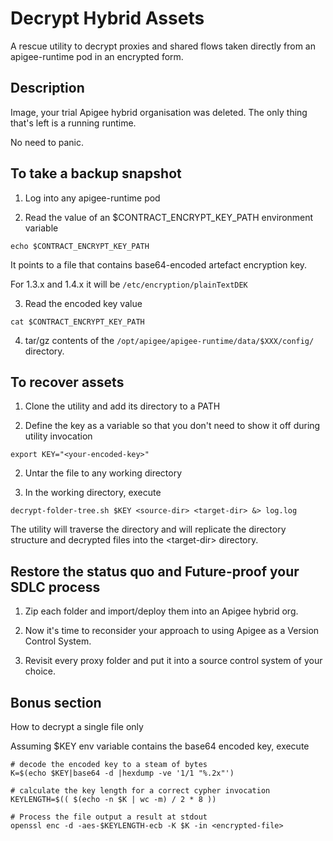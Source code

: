 # Decrypt Hybrid Assets

A rescue utility to decrypt proxies and shared flows taken directly 
from an apigee-runtime pod in an encrypted form.

## Description

Image, your trial Apigee hybrid organisation was deleted. The only 
thing that's left is a running runtime.

No need to panic. 

## To take a backup snapshot

1. Log into any apigee-runtime pod

2. Read the value of an $CONTRACT_ENCRYPT_KEY_PATH environment variable

```
echo $CONTRACT_ENCRYPT_KEY_PATH
```
It points to a file that contains base64-encoded artefact encryption key.

For 1.3.x and 1.4.x it will be `/etc/encryption/plainTextDEK`

3. Read the encoded key value
```
cat $CONTRACT_ENCRYPT_KEY_PATH
```
4. tar/gz contents of the `/opt/apigee/apigee-runtime/data/$XXX/config/` 
directory. 

## To recover assets

1. Clone the utility and add its directory to a PATH

2. Define the key as a variable so that you don't need to show it off during 
utility invocation
```
export KEY="<your-encoded-key>"
```

2. Untar the file to any working directory

3. In the working directory, execute

```
decrypt-folder-tree.sh $KEY <source-dir> <target-dir> &> log.log
```

The utility will traverse the <source-dir> directory and will replicate
the directory structure and decrypted files into the &lt;target-dir&gt; directory.


## Restore the status quo and Future-proof your SDLC process

1. Zip each folder and import/deploy them into an Apigee hybrid org.

2. Now it's time to reconsider your approach to using Apigee as a Version Control System.

3. Revisit every proxy folder and put it into a source control system of your choice.


## Bonus section 

How to decrypt a single file only

Assuming $KEY env variable contains the base64 encoded key, execute
```
# decode the encoded key to a steam of bytes
K=$(echo $KEY|base64 -d |hexdump -ve '1/1 "%.2x"')

# calculate the key length for a correct cypher invocation
KEYLENGTH=$(( $(echo -n $K | wc -m) / 2 * 8 ))

# Process the file output a result at stdout
openssl enc -d -aes-$KEYLENGTH-ecb -K $K -in <encrypted-file>
```
